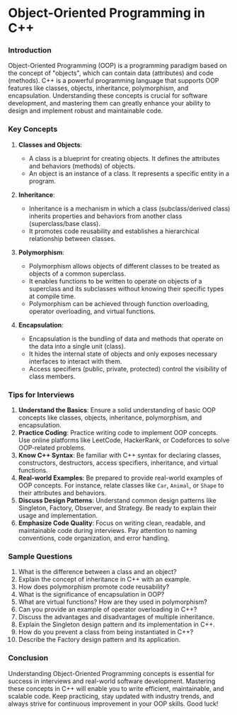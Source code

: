 # Object-Oriented Programming in C++

### Introduction
Object-Oriented Programming (OOP) is a programming paradigm based on the concept of "objects", which can contain data (attributes) and code (methods). C++ is a powerful programming language that supports OOP features like classes, objects, inheritance, polymorphism, and encapsulation. Understanding these concepts is crucial for software development, and mastering them can greatly enhance your ability to design and implement robust and maintainable code.

### Key Concepts
1. **Classes and Objects**:
   - A class is a blueprint for creating objects. It defines the attributes and behaviors (methods) of objects.
   - An object is an instance of a class. It represents a specific entity in a program.

2. **Inheritance**:
   - Inheritance is a mechanism in which a class (subclass/derived class) inherits properties and behaviors from another class (superclass/base class).
   - It promotes code reusability and establishes a hierarchical relationship between classes.

3. **Polymorphism**:
   - Polymorphism allows objects of different classes to be treated as objects of a common superclass.
   - It enables functions to be written to operate on objects of a superclass and its subclasses without knowing their specific types at compile time.
   - Polymorphism can be achieved through function overloading, operator overloading, and virtual functions.

4. **Encapsulation**:
   - Encapsulation is the bundling of data and methods that operate on the data into a single unit (class).
   - It hides the internal state of objects and only exposes necessary interfaces to interact with them.
   - Access specifiers (public, private, protected) control the visibility of class members.

### Tips for Interviews
1. **Understand the Basics**: Ensure a solid understanding of basic OOP concepts like classes, objects, inheritance, polymorphism, and encapsulation.
2. **Practice Coding**: Practice writing code to implement OOP concepts. Use online platforms like LeetCode, HackerRank, or Codeforces to solve OOP-related problems.
3. **Know C++ Syntax**: Be familiar with C++ syntax for declaring classes, constructors, destructors, access specifiers, inheritance, and virtual functions.
4. **Real-world Examples**: Be prepared to provide real-world examples of OOP concepts. For instance, relate classes like `Car`, `Animal`, or `Shape` to their attributes and behaviors.
5. **Discuss Design Patterns**: Understand common design patterns like Singleton, Factory, Observer, and Strategy. Be ready to explain their usage and implementation.
6. **Emphasize Code Quality**: Focus on writing clean, readable, and maintainable code during interviews. Pay attention to naming conventions, code organization, and error handling.

### Sample Questions
1. What is the difference between a class and an object?
2. Explain the concept of inheritance in C++ with an example.
3. How does polymorphism promote code reusability?
4. What is the significance of encapsulation in OOP?
5. What are virtual functions? How are they used in polymorphism?
6. Can you provide an example of operator overloading in C++?
7. Discuss the advantages and disadvantages of multiple inheritance.
8. Explain the Singleton design pattern and its implementation in C++.
9. How do you prevent a class from being instantiated in C++?
10. Describe the Factory design pattern and its application.

### Conclusion
Understanding Object-Oriented Programming concepts is essential for success in interviews and real-world software development. Mastering these concepts in C++ will enable you to write efficient, maintainable, and scalable code. Keep practicing, stay updated with industry trends, and always strive for continuous improvement in your OOP skills. Good luck!
